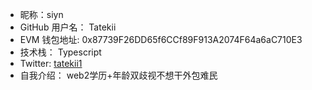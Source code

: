 - 昵称：siyn
- GitHub 用户名：  Tatekii
- EVM 钱包地址: 0x87739F26DD65f6CCf89F913A2074F64a6aC710E3
- 技术栈：  Typescript
- Twitter:   [tatekii1](https://x.com/tatekii1)
- 自我介绍：  web2学历+年龄双歧视不想干外包难民

